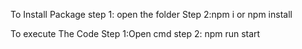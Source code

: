 To Install Package 
step 1: open the folder
Step 2:npm i or npm install

To execute The Code
Step 1:Open cmd
step 2: npm run start
